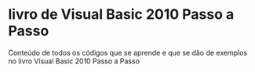 # livro de Visual Basic 2010 Passo a Passo
Conteúdo de todos os códigos que se aprende e que se dão de exemplos no livro Visual Basic 2010 Passo a Passo
